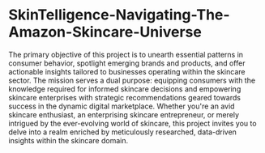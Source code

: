 # SkinTelligence-Navigating-The-Amazon-Skincare-Universe

The primary objective of this project is to unearth essential patterns in consumer behavior, spotlight emerging brands and products, and offer actionable insights tailored 
to businesses operating within the skincare sector. The mission serves a dual purpose: equipping consumers with the knowledge required for informed skincare decisions and
empowering skincare enterprises with strategic recommendations geared towards success in the dynamic digital marketplace. Whether you're an avid skincare enthusiast, an 
enterprising skincare entrepreneur, or merely intrigued by the ever-evolving world of skincare, this project invites you to delve into a realm enriched by meticulously 
researched, data-driven insights within the skincare domain.
